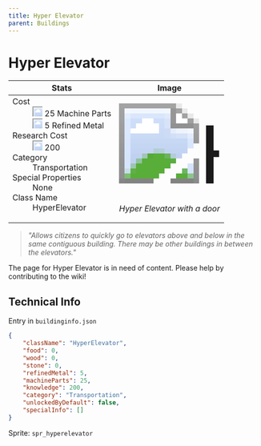 ```yaml
---
title: Hyper Elevator
parent: Buildings
---
```

# Hyper Elevator

[//]: # (Pre-generated content)
<table><thead><tr><th>Stats</th><th>Image</th></tr></thead><tbody><tr><td><dl><dt>Cost</dt><dd><div class="resource-icon"><img style="object-position: -795px -761px;" src="https://tfe2-wiki.github.io/assets/sprites.png"></div> 25 Machine Parts<br><div class="resource-icon"><img style="object-position: -795px -775px;" src="https://tfe2-wiki.github.io/assets/sprites.png"></div> 5 Refined Metal</dd><dt>Research Cost</dt><dd><div class="resource-icon"><img style="object-position: -268px -522px;" src="https://tfe2-wiki.github.io/assets/sprites.png"></div> 200</dd><dt>Category</dt><dd>Transportation</dd><dt>Special Properties</dt><dd>None</dd><dt>Class Name</dt><dd>HyperElevator</dd></dl></td><td><style>.building-image {width: 200px;height: 200px;overflow: hidden;position: relative;}.building-image img {image-rendering: pixelated;object-fit: none;transform: scale(10);transform-origin: left top;position: absolute;left: 0;top: 0;}.resource-image {width: 200px;height: 200px;overflow: hidden;position: relative;}.resource-image img {image-rendering: pixelated;object-fit: none;transform: scale(20);transform-origin: left top;position: absolute;left: 0;top: 0;}.building-icon {width: 20px;height: 20px;overflow: hidden;position: relative;display: inline-block;}.building-icon img {image-rendering: pixelated;object-fit: none;transform: scale(1);transform-origin: left top;position: absolute;left: 0;top: 0;}.resource-icon {width: 20px;height: 20px;overflow: hidden;position: relative;display: inline-block;}.resource-icon img {image-rendering: pixelated;object-fit: none;transform: scale(2);transform-origin: left top;position: absolute;left: 0;top: 0;}</style><div class="building-image"><img style="object-position: -892px -825px;" src="https://tfe2-wiki.github.io/assets/sprites.png" alt="Hyper Elevator Back"><img style="object-position: -870px -825px;" src="https://tfe2-wiki.github.io/assets/sprites.png" alt="Hyper Elevator"></div><i>Hyper Elevator with a door</i></td></tr></tbody></table><blockquote><i>"Allows citizens to quickly go to elevators above and below in the same contiguous building. There may be other buildings in between the elevators."</i></blockquote>

The page for Hyper Elevator is in need of content. Please help by contributing to the wiki!

## Technical Info
Entry in `buildinginfo.json`

```json
{
    "className": "HyperElevator",
    "food": 0,
    "wood": 0,
    "stone": 0,
    "refinedMetal": 5,
    "machineParts": 25,
    "knowledge": 200,
    "category": "Transportation",
    "unlockedByDefault": false,
    "specialInfo": []
}
```

Sprite: `spr_hyperelevator`

